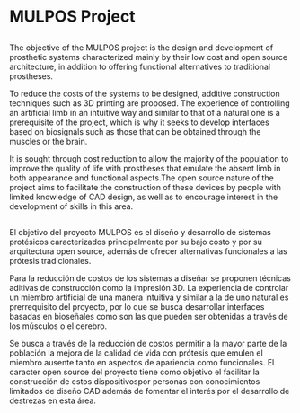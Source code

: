 # MULPOS Project
##

The objective of the MULPOS project is the design and development of prosthetic systems characterized mainly by 
their low cost and open source architecture, in addition to offering functional alternatives to traditional prostheses.

To reduce the costs of the systems to be designed, additive construction techniques such as 3D printing are proposed. 
The experience of controlling an artificial limb in an intuitive way and similar to that of a natural one is a prerequisite
of the project, which is why it seeks to develop interfaces based on biosignals such as those that can be obtained through 
the muscles or the brain.
       
It is sought through cost reduction to allow the majority of the population to improve the quality of life
with prostheses that emulate the absent limb in both appearance and functional aspects.The open source 
nature of the project aims to facilitate the construction of these devices by people with limited knowledge
of CAD design, as well as to encourage interest in the development of skills in this area.

##                   
                   
El objetivo del proyecto MULPOS es el diseño y desarrollo de sistemas protésicos caracterizados principalmente 
por su bajo costo y por su arquitectura open source, además de ofrecer alternativas funcionales a las prótesis 
tradicionales.

Para la reducción de costos de los sistemas a diseñar se proponen técnicas aditivas de construcción 
como la impresión 3D. La experiencia de controlar un miembro artificial de una manera intuitiva y similar a la de 
uno natural es prerrequisito del proyecto, por lo que se busca desarrollar interfaces basadas en bioseñales como 
son las que pueden ser obtenidas a través de los músculos o el cerebro.

Se busca a través de la reducción de costos permitir a la mayor parte de la población la mejora de la calidad de vida
con prótesis que emulen el miembro ausente tanto en aspectos de apariencia como funcionales.
El caracter open source del proyecto tiene como objetivo el facilitar la construcción de estos dispositivospor personas 
con conocimientos limitados de diseño CAD además de fomentar el interés por el desarrollo de destrezas en esta área.                 
